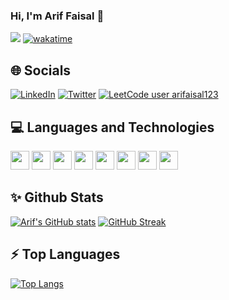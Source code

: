 ### Hi, I'm Arif Faisal 👋
![](https://komarev.com/ghpvc/?username=arifaisal123) [![wakatime](https://wakatime.com/badge/user/bf2ed4b7-af92-4e79-924a-22a2ff275634.svg)](https://wakatime.com/@bf2ed4b7-af92-4e79-924a-22a2ff275634)

## 🌐 Socials
[![LinkedIn](https://img.shields.io/badge/LinkedIn-%230077B5.svg?logo=linkedin&logoColor=white)](https://www.linkedin.com/in/arifaisal123) [![Twitter](https://img.shields.io/badge/Twitter-%231DA1F2.svg?logo=Twitter&logoColor=white)](https://twitter.com/faisalcodes123) [![LeetCode user arifaisal123](https://img.shields.io/badge/dynamic/json?style=flat&labelColor=black&color=%23ffa116&label=Leetcode&query=solvedOverTotal&url=https%3A%2F%2Fleetcode-badge.vercel.app%2Fapi%2Fusers%2Farifaisal123&logo=leetcode&logoColor=yellow)](https://leetcode.com/arifaisal123/)

## 💻 Languages and Technologies
<p align="left">
  <img src="https://upload.wikimedia.org/wikipedia/commons/thumb/6/61/HTML5_logo_and_wordmark.svg/2048px-HTML5_logo_and_wordmark.svg.png" height="30" width="30"/> 
  <img src="https://upload.wikimedia.org/wikipedia/commons/thumb/d/d5/CSS3_logo_and_wordmark.svg/1200px-CSS3_logo_and_wordmark.svg.png" height="30" width="30"/>
  <img src="https://upload.wikimedia.org/wikipedia/commons/thumb/9/99/Unofficial_JavaScript_logo_2.svg/480px-Unofficial_JavaScript_logo_2.svg.png" height="30"
       width="30"/>
  <img src="https://upload.wikimedia.org/wikipedia/commons/thumb/b/b2/Bootstrap_logo.svg/2560px-Bootstrap_logo.svg.png" height="30" width="30"/> 
  <img src="https://upload.wikimedia.org/wikipedia/commons/thumb/c/c3/Python-logo-notext.svg/1200px-Python-logo-notext.svg.png" height="30" width="30"/>
  <img src="https://upload.wikimedia.org/wikipedia/commons/thumb/1/18/C_Programming_Language.svg/1200px-C_Programming_Language.svg.png" height="30" width="30"/>
  <img src="https://www.svgrepo.com/show/473611/flask.svg" height="30" width="30"/>
  <img src="https://upload.wikimedia.org/wikipedia/commons/thumb/9/97/Sqlite-square-icon.svg/2048px-Sqlite-square-icon.svg.png" height="30" width="30"/>
</p>

## ✨ Github Stats
[![Arif's GitHub stats](https://github-readme-stats.vercel.app/api?username=arifaisal123&rank_icon=github)](https://github.com/anuraghazra/github-readme-stats)
[![GitHub Streak](https://github-readme-streak-stats.herokuapp.com?user=arifaisal123)](https://git.io/streak-stats)

## ⚡ Top Languages
[![Top Langs](https://github-readme-stats.vercel.app/api/top-langs/?username=arifaisal123&layout=compact&hide=C+,TeX)](https://github.com/anuraghazra/github-readme-stats)

<!--
**arifaisal123/arifaisal123** is a ✨ _special_ ✨ repository because its `README.md` (this file) appears on your GitHub profile.

Here are some ideas to get you started:

- 🔭 I’m currently working on ...
- 🌱 I’m currently learning ...
- 👯 I’m looking to collaborate on ...
- 🤔 I’m looking for help with ...
- 💬 Ask me about ...
- 📫 How to reach me: ...
- 😄 Pronouns: ...
- ⚡ Fun fact: ...
-->
